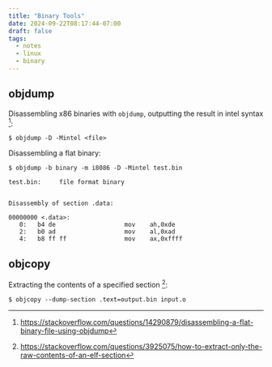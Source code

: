 ```yaml
---
title: "Binary Tools"
date: 2024-09-22T08:17:44-07:00
draft: false
tags:
  - notes
  - linux
  - binary
---
```


## objdump

Disassembling x86 binaries with `objdump`, outputting the result in intel syntax [^1]:

```console
$ objdump -D -Mintel <file>
```

Disassembling a flat binary:

```console
$ objdump -b binary -m i8086 -D -Mintel test.bin

test.bin:     file format binary


Disassembly of section .data:

00000000 <.data>:
   0:   b4 de                   mov    ah,0xde
   2:   b0 ad                   mov    al,0xad
   4:   b8 ff ff                mov    ax,0xffff

```

## objcopy
Extracting the contents of a specified section [^2]:
``` console
$ objcopy --dump-section .text=output.bin input.o
```

[^1]: https://stackoverflow.com/questions/14290879/disassembling-a-flat-binary-file-using-objdump
[^2]: https://stackoverflow.com/questions/3925075/how-to-extract-only-the-raw-contents-of-an-elf-section
